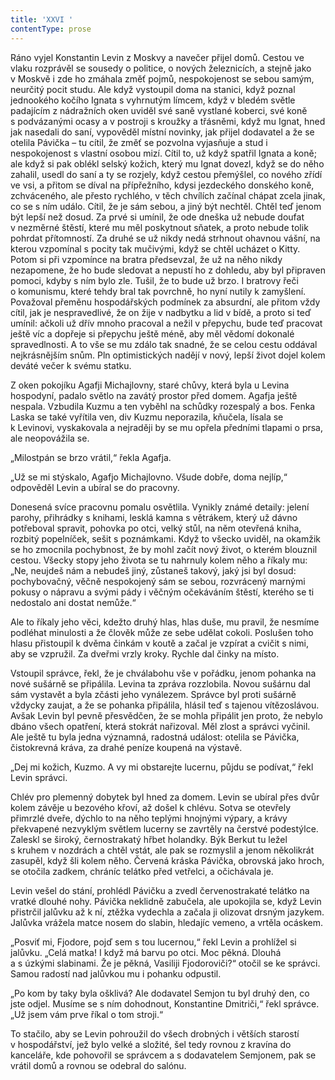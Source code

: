 ```yaml
---
title: 'XXVI '
contentType: prose
---
```


<section>

Ráno vyjel Konstantin Levin z Moskvy a navečer přijel domů. Cestou ve vlaku rozprávěl se sousedy o politice, o nových železnicích, a stejně jako v Moskvě i zde ho zmáhala změť pojmů, nespokojenost se sebou samým, neurčitý pocit studu. Ale když vystoupil doma na stanici, když poznal jednookého kočího Ignata s vyhrnutým límcem, když v bledém světle padajícím z nádražních oken uviděl své saně vystlané koberci, své koně s podvázanými ocasy a v postroji s kroužky a třásněmi, když mu Ignat, hned jak nasedali do saní, vypověděl místní novinky, jak přijel dodavatel a že se otelila Pávička – tu cítil, že změť se pozvolna vyjasňuje a stud i nespokojenost s vlastní osobou mizí. Cítil to, už když spatřil Ignata a koně; ale když si pak oblékl selský kožich, který mu Ignat dovezl, když se do něho zahalil, usedl do saní a ty se rozjely, když cestou přemýšlel, co nového zřídí ve vsi, a přitom se díval na přípřežního, kdysi jezdeckého donského koně, zchváceného, ale přesto rychlého, v těch chvílích začínal chápat zcela jinak, co se s ním událo. Cítil, že je sám sebou, a jiný být nechtěl. Chtěl teď jenom být lepší než dosud. Za prvé si umínil, že ode dneška už nebude doufat v nezměrné štěstí, které mu měl poskytnout sňatek, a proto nebude tolik pohrdat přítomností. Za druhé se už nikdy nedá strhnout ohavnou vášní, na kterou vzpomínal s pocity tak mučivými, když se chtěl ucházet o Kitty. Potom si při vzpomínce na bratra předsevzal, že už na něho nikdy nezapomene, že ho bude sledovat a nepustí ho z dohledu, aby byl připraven pomoci, kdyby s ním bylo zle. Tušil, že to bude už brzo. I bratrovy řeči o komunismu, které tehdy bral tak povrchně, ho nyní nutily k zamyšlení. Považoval přeměnu hospodářských podmínek za absurdní, ale přitom vždy cítil, jak je nespravedlivé, že on žije v nadbytku a lid v bídě, a proto si teď umínil: ačkoli už dřív mnoho pracoval a nežil v přepychu, bude teď pracovat ještě víc a dopřeje si přepychu ještě méně, aby měl vědomí dokonalé spravedlnosti. A to vše se mu zdálo tak snadné, že se celou cestu oddával nejkrásnějším snům. Pln optimistických nadějí v nový, lepší život dojel kolem deváté večer k svému statku.

Z oken pokojíku Agafji Michajlovny, staré chůvy, která byla u Levina hospodyní, padalo světlo na zavátý prostor před domem. Agafja ještě nespala. Vzbudila Kuzmu a ten vyběhl na schůdky rozespalý a bos. Fenka Laska se také vyřítila ven, div Kuzmu neporazila, kňučela, lísala se k Levinovi, vyskakovala a nejraději by se mu opřela předními tlapami o prsa, ale neopovážila se.

„Milostpán se brzo vrátil,“ řekla Agafja.

„Už se mi stýskalo, Agafjo Michajlovno. Všude dobře, doma nejlíp,“ odpověděl Levin a ubíral se do pracovny.

Donesená svíce pracovnu pomalu osvětlila. Vynikly známé detaily: jelení parohy, přihrádky s knihami, lesklá kamna s větrákem, který už dávno potřeboval spravit, pohovka po otci, velký stůl, na něm otevřená kniha, rozbitý popelníček, sešit s poznámkami. Když to všecko uviděl, na okamžik se ho zmocnila pochybnost, že by mohl začít nový život, o kterém blouznil cestou. Všecky stopy jeho života se tu nahrnuly kolem něho a říkaly mu: „Ne, neujdeš nám a nebudeš jiný, zůstaneš takový, jaký jsi byl dosud: pochybovačný, věčně nespokojený sám se sebou, rozvrácený marnými pokusy o nápravu a svými pády i věčným očekáváním štěstí, kterého se ti nedostalo ani dostat nemůže.“

Ale to říkaly jeho věci, kdežto druhý hlas, hlas duše, mu pravil, že nesmíme podléhat minulosti a že člověk může ze sebe udělat cokoli. Poslušen toho hlasu přistoupil k dvěma činkám v koutě a začal je vzpírat a cvičit s nimi, aby se vzpružil. Za dveřmi vrzly kroky. Rychle dal činky na místo.

Vstoupil správce, řekl, že je chválabohu vše v pořádku, jenom pohanka na nové sušárně se připálila. Levina ta zpráva rozzlobila. Novou sušárnu dal sám vystavět a byla zčásti jeho vynálezem. Správce byl proti sušárně vždycky zaujat, a že se pohanka připálila, hlásil teď s tajenou vítězoslávou. Avšak Levin byl pevně přesvědčen, že se mohla připálit jen proto, že nebylo dbáno všech opatření, která stokrát nařizoval. Měl zlost a správci vyčinil. Ale ještě tu byla jedna významná, radostná událost: otelila se Pávička, čistokrevná kráva, za drahé peníze koupená na výstavě.

„Dej mi kožich, Kuzmo. A vy mi obstarejte lucernu, půjdu se podívat,“ řekl Levin správci.

Chlév pro plemenný dobytek byl hned za domem. Levin se ubíral přes dvůr kolem závěje u bezového křoví, až došel k chlévu. Sotva se otevřely přimrzlé dveře, dýchlo to na něho teplými hnojnými výpary, a krávy překvapené nezvyklým světlem lucerny se zavrtěly na čerstvé podestýlce. Zaleskl se široký, černostrakatý hřbet holandky. Býk Berkut tu ležel s kruhem v nozdrách a chtěl vstát, ale pak se rozmyslil a jenom několikrát zasupěl, když šli kolem něho. Červená kráska Pávička, obrovská jako hroch, se otočila zadkem, chráníc telátko před vetřelci, a očichávala je.

Levin vešel do stání, prohlédl Pávičku a zvedl červenostrakaté telátko na vratké dlouhé nohy. Pávička neklidně zabučela, ale upokojila se, když Levin přistrčil jalůvku až k ní, ztěžka vydechla a začala ji olizovat drsným jazykem. Jalůvka vrážela matce nosem do slabin, hledajíc vemeno, a vrtěla ocáskem.

„Posviť mi, Fjodore, pojď sem s tou lucernou,“ řekl Levin a prohlížel si jalůvku. „Celá matka! I když má barvu po otci. Moc pěkná. Dlouhá a s úzkými slabinami. Že je pěkná, Vasiliji Fjodoroviči?“ otočil se ke správci. Samou radostí nad jalůvkou mu i pohanku odpustil.

„Po kom by taky byla ošklivá? Ale dodavatel Semjon tu byl druhý den, co jste odjel. Musíme se s ním dohodnout, Konstantine Dmitriči,“ řekl správce. „Už jsem vám prve říkal o tom stroji.“

To stačilo, aby se Levin pohroužil do všech drobných i větších starostí v hospodářství, jež bylo velké a složité, šel tedy rovnou z kravína do kanceláře, kde pohovořil se správcem a s dodavatelem Semjonem, pak se vrátil domů a rovnou se odebral do salónu.

</section>
